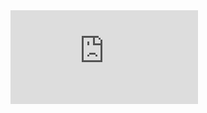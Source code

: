 ```yaml
---
hide:
  - toc
  - navigation
---
```


<div class="iframe-container" style="margin:0px;padding:0px;overflow:hidden">
  <iframe src="https://embed.kumu.io/b3d59a64f47bc07d82f594c808a8a6b3?scroll=1" frameborder="0" style="height:100%;width:100%;left:0px;right:0px;bottom:0px" height="100%" width="100%"></iframe>
</div> 


<style> 
  h1 {display: none !important;} 
  .md-content{padding: 0 !important;} 
  article { margin: 0 !important; padding-top: 0 !important; } 
  
  .iframe-container { 
    position:absolute;
    top: 50px; /* Décalage par défaut de 50px */ 
  } 
  
  @media (min-width: 1220px) { 
    .iframe-container { top: 100px !important; /* Décalage de 100px pour les écrans de largeur supérieure à 1219px */ }
  } 
</style>
